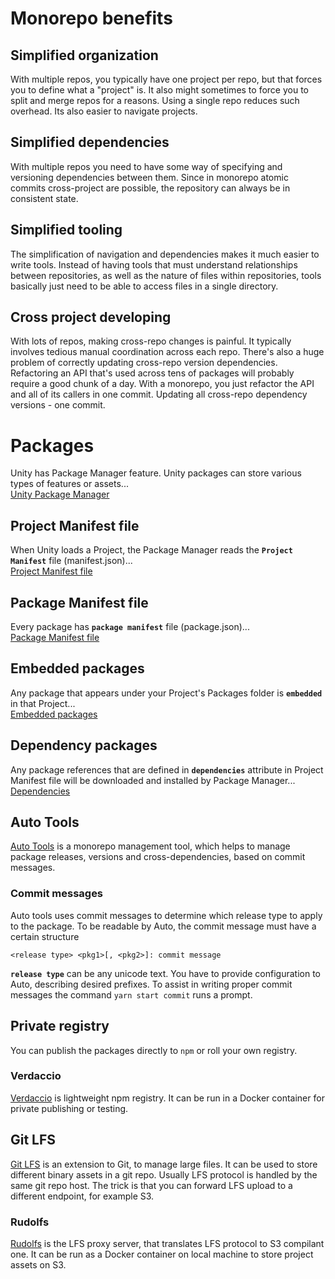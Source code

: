 # Monorepo benefits

## Simplified organization

With multiple repos, you typically have one project per repo, but that forces you to define what a "project" is. It also might sometimes to force you to split and merge repos for a reasons.
Using a single repo reduces such overhead. Its also easier to navigate projects.

## Simplified dependencies

With multiple repos you need to have some way of specifying and versioning dependencies between them.
Since in monorepo atomic commits cross-project are possible, the repository can always be in consistent state.

## Simplified tooling

The simplification of navigation and dependencies makes it much easier to write tools. Instead of having tools that must understand relationships between repositories, as well as the nature of files within repositories, tools basically just need to be able to access files in a single directory.

## Cross project developing

With lots of repos, making cross-repo changes is painful. It typically involves tedious manual coordination across each repo. There's also a huge problem of correctly updating cross-repo version dependencies. Refactoring an API that's used across tens of packages will probably require a good chunk of a day.
With a monorepo, you just refactor the API and all of its callers in one commit. Updating all cross-repo dependency versions - one commit.

# Packages

Unity has Package Manager feature. Unity packages can store various types of features or assets...  
[Unity Package Manager](https://docs.unity3d.com/Manual/Packages.html)

## Project Manifest file

When Unity loads a Project, the Package Manager reads the **`Project Manifest`** file (manifest.json)...  
[Project Manifest file](https://docs.unity3d.com/Manual/upm-manifestPrj.html)

## Package Manifest file

Every package has **`package manifest`** file (package.json)...  
[Package Manifest file](https://docs.unity3d.com/Manual/upm-manifestPkg.html)

## Embedded packages

Any package that appears under your Project's Packages folder is **`embedded`** in that Project...  
[Embedded packages](https://docs.unity3d.com/Manual/upm-embed.html)

## Dependency packages

Any package references that are defined in **`dependencies`** attribute in Project Manifest file will be downloaded and installed by Package Manager...  
[Dependencies](https://docs.unity3d.com/Manual/upm-dependencies.html)

## Auto Tools

[Auto Tools](https://github.com/bubble-dev/_/tree/master/packages/auto) is a monorepo management tool, which helps to manage package releases, versions and cross-dependencies, based on commit messages.

### Commit messages

Auto tools uses commit messages to determine which release type to apply to the package. To be readable by Auto, the commit message must have a certain structure
```
<release type> <pkg1>[, <pkg2>]: commit message
```
**`release type`** can be any unicode text. You have to provide configuration to Auto, describing desired prefixes. To assist in writing proper commit messages the command `yarn start commit` runs a prompt.

## Private registry

You can publish the packages directly to `npm` or roll your own registry.

### Verdaccio

[Verdaccio](https://verdaccio.org/) is lightweight npm registry. It can be run in a Docker container for private publishing or testing.

## Git LFS

[Git LFS](https://git-lfs.github.com/) is an extension to Git, to manage large files. It can be used to store different binary assets in a git repo. Usually LFS protocol is handled by the same git repo host. The trick is that you can forward LFS upload to a different endpoint, for example S3.

### Rudolfs
[Rudolfs](https://github.com/jasonwhite/rudolfs) is the LFS proxy server, that translates LFS protocol to S3 compilant one. It can be run as a Docker container on local machine to store project assets on S3. 
